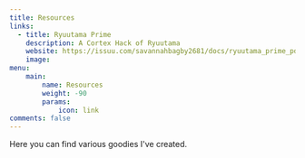 ```yaml
---
title: Resources
links:
  - title: Ryuutama Prime
    description: A Cortex Hack of Ryuutama
    website: https://issuu.com/savannahbagby2681/docs/ryuutama_prime_pdf
    image: 
menu:
    main:
        name: Resources
        weight: -90
        params:
            icon: link
comments: false
---
```


Here you can find various goodies I've created.